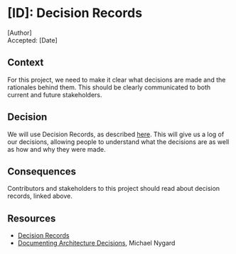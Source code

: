 # [ID]: Decision Records

[Author]  
Accepted: [Date]  

## Context
For this project, we need to make it clear what decisions are made and the rationales behind them. This should be clearly communicated to both current and future stakeholders.

## Decision
We will use Decision Records, as described [here](https://github.com/vple/decision-records). This will give us a log of our decisions, allowing people to understand what the decisions are as well as how and why they were made.

## Consequences
Contributors and stakeholders to this project should read about decision records, linked above.

## Resources

* [Decision Records](https://github.com/vple/decision-records)
* [Documenting Architecture Decisions](http://thinkrelevance.com/blog/2011/11/15/documenting-architecture-decisions), Michael Nygard